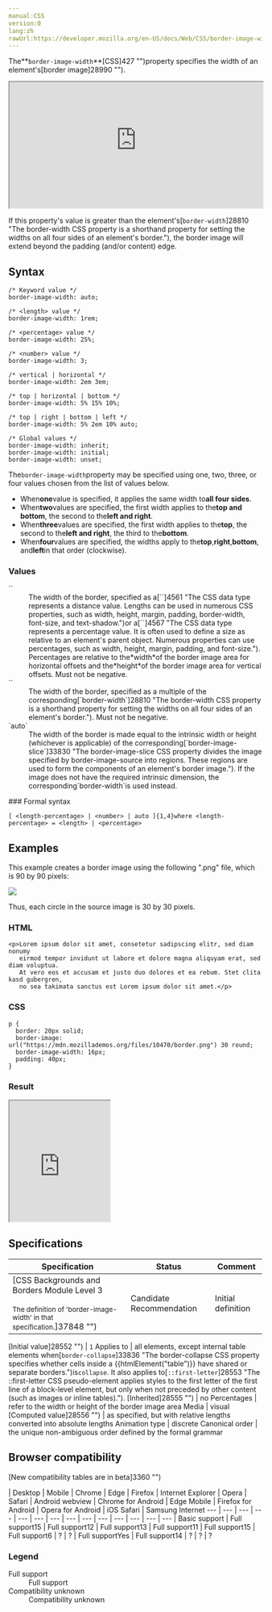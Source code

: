 ```yaml
---
manual:CSS
version:0
lang:zh
rawUrl:https://developer.mozilla.org/en-US/docs/Web/CSS/border-image-width
---
```






The**`border-image-width`**[CSS]427 "")property specifies the width of an element&#39;s[border image]28990 "").

<iframe src='https://interactive-examples.mdn.mozilla.net/pages/css/border-image-width.html' width='100%' height='250'></iframe>


If this property&#39;s value is greater than the element&#39;s[`border-width`]28810 "The border-width CSS property is a shorthand property for setting the widths on all four sides of an element's border."), the border image will extend beyond the padding (and/or content) edge.


## Syntax<a name="Syntax"></a>

```
/* Keyword value */
border-image-width: auto;

/* <length> value */
border-image-width: 1rem;

/* <percentage> value */
border-image-width: 25%;

/* <number> value */
border-image-width: 3;

/* vertical | horizontal */
border-image-width: 2em 3em;

/* top | horizontal | bottom */
border-image-width: 5% 15% 10%;

/* top | right | bottom | left */
border-image-width: 5% 2em 10% auto;

/* Global values */
border-image-width: inherit;
border-image-width: initial;
border-image-width: unset;
```


The`border-image-width`property may be specified using one, two, three, or four values chosen from the list of values below.


* When**one**value is specified, it applies the same width to**all four sides**.
* When**two**values are specified, the first width applies to the**top and bottom**, the second to the**left and right**.
* When**three**values are specified, the first width applies to the**top**, the second to the**left and right**, the third to the**bottom**.
* When**four**values are specified, the widths apply to the**top**,**right**,**bottom**, and**left**in that order (clockwise).

### Values<a name="Values"></a>
<dl><dt id=''>`<length-percentage>`</dt><dd>The width of the border, specified as a[`<length>`]4561 "The <length> CSS data type represents a distance value. Lengths can be used in numerous CSS properties, such as width, height, margin, padding, border-width, font-size, and text-shadow.")or a[`<percentage>`]4567 "The <percentage> CSS data type represents a percentage value. It is often used to define a size as relative to an element's parent object. Numerous properties can use percentages, such as width, height, margin, padding, and font-size."). Percentages are relative to the*width*of the border image area for horizontal offsets and the*height*of the border image area for vertical offsets. Must not be negative.</dd><dt id=''>`<number>`</dt><dd>The width of the border, specified as a multiple of the corresponding[`border-width`]28810 "The border-width CSS property is a shorthand property for setting the widths on all four sides of an element's border."). Must not be negative.</dd><dt id=''>`auto`</dt><dd>The width of the border is made equal to the intrinsic width or height (whichever is applicable) of the corresponding[`border-image-slice`]33830 "The border-image-slice CSS property divides the image specified by border-image-source into regions. These regions are used to form the components of an element's border image."). If the image does not have the required intrinsic dimension, the corresponding`border-width`is used instead.</dd></dl>
### Formal syntax<a name="Formal_syntax"></a>

```
[ <length-percentage> | <number> | auto ]{1,4}where <length-percentage> = <length> | <percentage>
```

## Examples<a name="Examples"></a>


This example creates a border image using the following &quot;.png&quot; file, which is 90 by 90 pixels:



![](%37843.png "")



Thus, each circle in the source image is 30 by 30 pixels.


### HTML<a name="HTML"></a>

```
<p>Lorem ipsum dolor sit amet, consetetur sadipscing elitr, sed diam nonumy
   eirmod tempor invidunt ut labore et dolore magna aliquyam erat, sed diam voluptua.
   At vero eos et accusam et justo duo dolores et ea rebum. Stet clita kasd gubergren,
   no sea takimata sanctus est Lorem ipsum dolor sit amet.</p>
```

### CSS<a name="CSS"></a>

```
p {
  border: 20px solid;
  border-image: url("https://mdn.mozillademos.org/files/10470/border.png") 30 round;
  border-image-width: 16px;
  padding: 40px;
}
```

### Result<a name="Result"></a>


<iframe src='https://mdn.mozillademos.org/en-US/docs/Web/CSS/border-image-width$samples/Examples?revision=1361324' width='200' height='240'></iframe>



## Specifications<a name="Specifications"></a>

Specification | Status | Comment 
 ---  |  ---  |  ---  | 
[CSS Backgrounds and Borders Module Level 3<br></br><small>The definition of &#39;border-image-width&#39; in that specification.</small>]37848 "") | Candidate Recommendation | Initial definition 


[Initial value]28552 "") | `1` 
Applies to | all elements, except internal table elements when[`border-collapse`]33836 "The border-collapse CSS property specifies whether cells inside a {{htmlElement("table")}} have shared or separate borders.")is`collapse`. It also applies to[`::first-letter`]28553 "The ::first-letter CSS pseudo-element applies styles to the first letter of the first line of a block-level element, but only when not preceded by other content (such as images or inline tables)."). 
[Inherited]28555 "") | no 
Percentages | refer to the width or height of the border image area 
Media | visual 
[Computed value]28556 "") | as specified, but with relative lengths converted into absolute lengths 
Animation type | discrete 
Canonical order | the unique non-ambiguous order defined by the formal grammar 


## Browser compatibility<a name="Browser_compatibility"></a>
[New compatibility tables are in beta<i></i>]3360 "")

 | <abbr>Desktop<i></i></abbr> | <abbr>Mobile<i></i></abbr> 
 | <abbr>Chrome<i></i></abbr> | <abbr>Edge<i></i></abbr> | <abbr>Firefox<i></i></abbr> | <abbr>Internet Explorer<i></i></abbr> | <abbr>Opera<i></i></abbr> | <abbr>Safari<i></i></abbr> | <abbr>Android webview<i></i></abbr> | <abbr>Chrome for Android<i></i></abbr> | <abbr>Edge Mobile<i></i></abbr> | <abbr>Firefox for Android<i></i></abbr> | <abbr>Opera for Android<i></i></abbr> | <abbr>iOS Safari<i></i></abbr> | <abbr>Samsung Internet<i></i></abbr> 
 ---  |  ---  |  ---  |  ---  |  ---  |  ---  |  ---  |  ---  |  ---  |  ---  |  ---  |  ---  |  ---  |  ---  | 
Basic support | <abbr>Full support</abbr>15 | <abbr>Full support</abbr>12 | <abbr>Full support</abbr>13 | <abbr>Full support</abbr>11 | <abbr>Full support</abbr>15 | <abbr>Full support</abbr>6 | <abbr>?</abbr> | <abbr>?</abbr> | <abbr>Full support</abbr>Yes | <abbr>Full support</abbr>14 | <abbr>?</abbr> | <abbr>?</abbr> | <abbr>?</abbr> 


### Legend<a name="Legend"></a>
<dl><dt id=''><abbr>Full support</abbr></dt><dd>Full support</dd><dt id=''><abbr>Compatibility unknown</abbr></dt><dd>Compatibility unknown</dd></dl>



